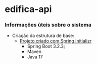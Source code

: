 # edifica-api

### Informações úteis sobre o sistema

* Criação da estrutura de base:
  * [Projeto criado com Spring Initializr](https://start.spring.io/)
    * Spring Boot 3.2.3;
    * Maven
    * Java 17
    